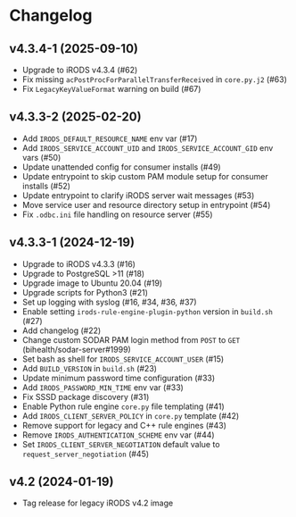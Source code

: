 # Changelog

## v4.3.4-1 (2025-09-10)

- Upgrade to iRODS v4.3.4 (#62)
- Fix missing `acPostProcForParallelTransferReceived` in `core.py.j2` (#63)
- Fix `LegacyKeyValueFormat` warning on build (#67)

## v4.3.3-2 (2025-02-20)

- Add `IRODS_DEFAULT_RESOURCE_NAME` env var (#17)
- Add `IRODS_SERVICE_ACCOUNT_UID` and `IRODS_SERVICE_ACCOUNT_GID` env vars (#50)
- Update unattended config for consumer installs (#49)
- Update entrypoint to skip custom PAM module setup for consumer installs (#52)
- Update entrypoint to clarify iRODS server wait messages (#53)
- Move service user and resource directory setup in entrypoint (#54)
- Fix `.odbc.ini` file handling on resource server (#55)

## v4.3.3-1 (2024-12-19)

- Upgrade to iRODS v4.3.3 (#16)
- Upgrade to PostgreSQL >11 (#18)
- Upgrade image to Ubuntu 20.04 (#19)
- Upgrade scripts for Python3 (#21)
- Set up logging with syslog (#16, #34, #36, #37)
- Enable setting `irods-rule-engine-plugin-python` version in `build.sh` (#27)
- Add changelog (#22)
- Change custom SODAR PAM login method from `POST` to `GET` (bihealth/sodar-server#1999)
- Set bash as shell for `IRODS_SERVICE_ACCOUNT_USER` (#15)
- Add `BUILD_VERSION` in `build.sh` (#23)
- Update minimum password time configuration (#33)
- Add `IRODS_PASSWORD_MIN_TIME` env var (#33)
- Fix SSSD package discovery (#31)
- Enable Python rule engine `core.py` file templating (#41)
- Add `IRODS_CLIENT_SERVER_POLICY` in `core.py` template (#42)
- Remove support for legacy and C++ rule engines (#43)
- Remove `IRODS_AUTHENTICATION_SCHEME` env var (#44)
- Set `IRODS_CLIENT_SERVER_NEGOTIATION` default value to `request_server_negotiation` (#45)

## v4.2 (2024-01-19)

- Tag release for legacy iRODS v4.2 image
